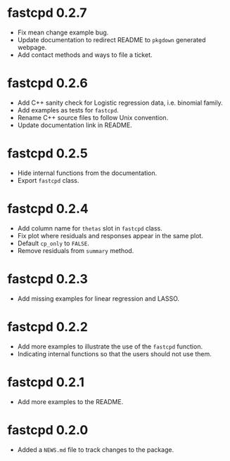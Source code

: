# fastcpd 0.2.7

* Fix mean change example bug.
* Update documentation to redirect README to `pkgdown` generated webpage.
* Add contact methods and ways to file a ticket.

# fastcpd 0.2.6

* Add C++ sanity check for Logistic regression data, i.e. binomial family.
* Add examples as tests for `fastcpd`.
* Rename C++ source files to follow Unix convention.
* Update documentation link in README.

# fastcpd 0.2.5

* Hide internal functions from the documentation.
* Export `fastcpd` class.

# fastcpd 0.2.4

* Add column name for `thetas` slot in `fastcpd` class.
* Fix plot where residuals and responses appear in the same plot.
* Default `cp_only` to `FALSE`.
* Remove residuals from `summary` method.

# fastcpd 0.2.3

* Add missing examples for linear regression and LASSO.

# fastcpd 0.2.2

* Add more examples to illustrate the use of the `fastcpd` function.
* Indicating internal functions so that the users should not use them.

# fastcpd 0.2.1

* Add more examples to the README.

# fastcpd 0.2.0

* Added a `NEWS.md` file to track changes to the package.
